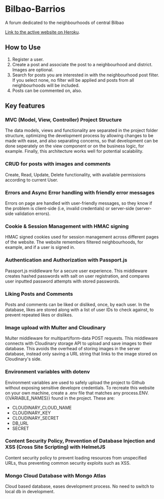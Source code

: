 # Bilbao-Barrios

A forum dedicated to the neighbourhoods of central Bilbao

[Link to the active website on Heroku](https://bilbao-barrios.herokuapp.com/).

## How to Use

1. Register a user.
2. Create a post and associate the post to a neighbourhood and district. Images are optional.
4. Search for posts you are interested in with the neighbourhood post filter. If you select none, no filter will be applied and posts from all neighbourhoods will be included. 
5. Posts can be commented on, also.

## Key features

### MVC (Model, View, Controller) Project Structure

The data models, views and functionality are separated in the project folder structure, optimizing the development process by allowing changes to be made with ease, and also separating concerns, so that development can be done seperately on the view component or on the business logic, for example. Finally, this architecture works well for potential scalability.

###  CRUD for posts with images and comments

Create, Read, Update, Delete functionality, with available permissions according to current User.

### Errors and Async Error handling with friendly error messages

Errors on page are handled with user-friendly messages, so they know if the problem is client-side (i.e, invalid credentials) or server-side (server-side validation errors).

### Cookie & Session Management with HMAC signing

HMAC signed cookies used for session management across different pages of the website. The website remembers filtered neighbourhoods, for example, and if a user is signed in.

### Authentication and Authorization with Passport.js

Passport.js middleware for a secure user experience. This middleware creates hashed passwords with salt on user registration, and compares user inputted password attempts with stored passwords.

### Liking Posts and Comments

Posts and comments can be liked or disliked, once, by each user. In the database, likes are stored along with a list of user IDs to check against, to prevent repeated likes or dislikes.

### Image upload with Multer and Cloudinary

Multer middleware for multipart/form-data POST requests. This middleware connects with Cloudinary storage API to upload and save images to their database. This avoids the overhead of storing images in the server database, instead only saving a URL string that links to the image stored on Cloudinary's side.

### Environment variables with dotenv

Environment variables are used to safely upload the project to Github without exposing sensitive developre credentials. To recreate this website on your own machine, create a .env file that matches any process.ENV.{{VARIABLE_NAMES}} found in the project. These are:

- CLOUDINARY_CLOUD_NAME
- CLOUDINARY_KEY
- CLOUDINARY_SECRET
- DB_URL
- SECRET

### Content Security Policy, Prevention of Database Injection and XSS (Cross Site Scripting) with HelmetJS

Content security policy to prevent loading resources from unspecified URLs, thus preventing common security exploits such as XSS.

### Mongo Cloud Database with Mongo Atlas

Cloud based database, eases development process. No need to switch to local db in development.

